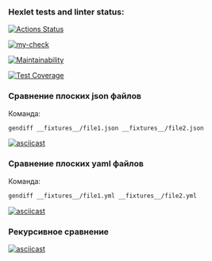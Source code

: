 ### Hexlet tests and linter status:
[![Actions Status](https://github.com/Pajzer/frontend-project-46/actions/workflows/hexlet-check.yml/badge.svg)](https://github.com/Pajzer/frontend-project-46/actions)

[![my-check](https://github.com/Pajzer/frontend-project-46/actions/workflows/main.yml/badge.svg)](https://github.com/Pajzer/frontend-project-46/actions/workflows/main.yml)

[![Maintainability](https://api.codeclimate.com/v1/badges/68f3144ff1094c329628/maintainability)](https://codeclimate.com/github/Pajzer/frontend-project-46/maintainability)

[![Test Coverage](https://api.codeclimate.com/v1/badges/68f3144ff1094c329628/test_coverage)](https://codeclimate.com/github/Pajzer/frontend-project-46/test_coverage)


### Сравнение плоских json файлов

Команда:

   ```sh
   gendiff __fixtures__/file1.json __fixtures__/file2.json
   ```
[![asciicast](https://asciinema.org/a/TmJMnQmHO9cAI2q4RdJ7VTmtm.svg)](https://asciinema.org/a/TmJMnQmHO9cAI2q4RdJ7VTmtm)


### Сравнение плоских yaml файлов

Команда:

   ```sh
   gendiff __fixtures__/file1.yml __fixtures__/file2.yml
   ```
[![asciicast](https://asciinema.org/a/2WcjQMu6YxvXMgyjvurPIt2p4.svg)](https://asciinema.org/a/2WcjQMu6YxvXMgyjvurPIt2p4)

### Рекурсивное сравнение

[![asciicast](https://asciinema.org/a/rNlPbuyxzdhvOnPIGHMTeh0cJ.svg)](https://asciinema.org/a/rNlPbuyxzdhvOnPIGHMTeh0cJ)